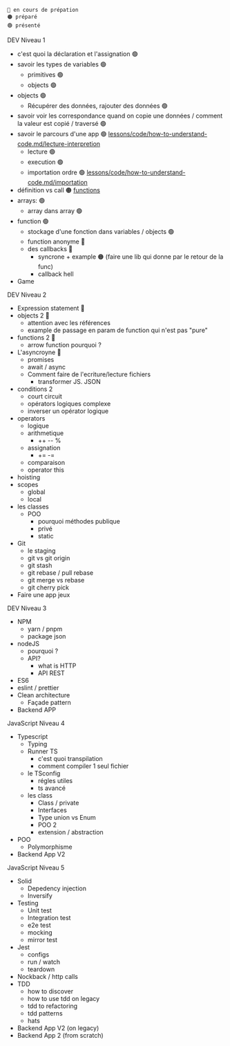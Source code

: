 

```
🔵 en cours de prépation
🟠 préparé
🟢 présenté
```


DEV Niveau 1

- c'est quoi la déclaration et l'assignation 🟢
- savoir les types de variables 🟢
  - primitives 🟢
  - objects 🟢
- objects 🟢
  - Récupérer des données, rajouter des données 🟢
- savoir voir les correspondance quand on copie une données / comment la valeur est copié / traversé 🟢
- savoir le parcours d'une app 🟢 [lessons/code/how-to-understand-code.md/lecture-interpretion](../../lessons/code/how-to-understand-code.md#lecture--interpréation)
  - lecture 🟢
  - execution 🟢
  - importation ordre 🟢 [lessons/code/how-to-understand-code.md/importation](../../lessons/code/how-to-understand-code.md)
- définition vs call 🟠 [functions](../javascript/05.functions/01-Functions.md)
- arrays: 🟢
  - array dans array 🟢
- function 🟢
  - stockage d'une fonction dans variables / objects 🟢
  - function anonyme 🔵
  - des callbacks 🔵
    - syncrone + example 🟠 (faire une lib qui donne par le retour de la func)
    - callback hell
- Game

DEV Niveau 2

- Expression statement 🔵
- objects 2 🔵
  - attention avec les références
  - example de passage en param de function qui n'est pas "pure" 
- functions 2 🔵
  - arrow function pourquoi ?
- L'asyncroyne 🔵
  - promises
  - await / async
  - Comment faire de l'ecriture/lecture fichiers
    - transformer JS. JSON
- conditions 2
  - court circuit
  - opérators logiques complexe
  - inverser un opérator logique
- operators
  - logique
  - arithmetique
    - ++ -- %
  - assignation
    - += -=
  - comparaison
  - operator this
- hoisting
- scopes
  - global
  - local
- les classes
  - POO 
    - pourquoi méthodes publique
    - privé
    - static
- Git
  - le staging
  - git vs git origin
  - git stash
  - git rebase / pull rebase
  - git merge vs rebase
  - git cherry pick
- Faire une app jeux

DEV Niveau 3

- NPM
  - yarn / pnpm 
  - package json
- nodeJS
  - pourquoi ?
  - API?
    - what is HTTP
    - API REST
- ES6
- eslint / prettier
- Clean architecture
  - Façade pattern
- Backend APP


JavaScript Niveau 4
- Typescript
  - Typing
  - Runner TS
    - c'est quoi transpilation
    - comment compiler 1 seul fichier
  - le TSconfig
    - régles utiles
    - ts avancé
  - les class
    - Class / private
    - Interfaces
    - Type union vs Enum
    - POO 2
    - extension / abstraction
- POO
  - Polymorphisme
- Backend App V2

JavaScript Niveau 5

- Solid
  - Depedency injection
  - Inversify
- Testing
  - Unit test
  - Integration test
  - e2e test
  - mocking
  - mirror test
- Jest
  - configs
  - run / watch
  - teardown
- Nockback / http calls
- TDD
  - how to discover
  - how to use tdd on legacy
  - tdd to refactoring
  - tdd patterns
  - hats
- Backend App V2 (on legacy)
- Backend App 2 (from scratch)

